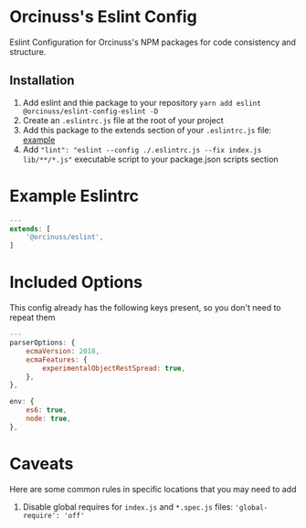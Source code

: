 # Orcinuss's Eslint Config
Eslint Configuration for Orcinuss's NPM packages for code consistency and structure.

## Installation

1. Add eslint and thie package to your repository `yarn add eslint @orcinuss/eslint-config-eslint -D`
2. Create  an `.eslintrc.js` file at the root of your project
3. Add this package to the extends section of your `.eslintrc.js` file: [example](#example-eslintrc)
4. Add `"lint": "eslint --config ./.eslintrc.js --fix index.js lib/**/*.js"` executable script to your package.json scripts section

# Example Eslintrc

``` js
---
extends: [
    '@orcinuss/eslint',
]
```

# Included Options

This config already has the following keys present, so you don't need to repeat them

``` js
---
parserOptions: {
    ecmaVersion: 2018,
    ecmaFeatures: {
        experimentalObjectRestSpread: true,
    },
},

env: {
    es6: true,
    node: true,
},
```

# Caveats

Here are some common rules in specific locations that you may need to add

1. Disable global requires for `index.js` and `*.spec.js` files: `'global-require': 'off'`
